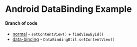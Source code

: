 # Android DataBinding Example

#### Branch of code
* [normal](https://github.com/first087/Android-DataBinding-Example/tree/normal) - `setContentView()` + `findViewById()`
* [data-binding](https://github.com/first087/Android-DataBinding-Example/tree/data-binding) - `DataBindingUtil.setContentView()`
